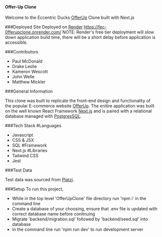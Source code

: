 

#### Offer-Up Clone

Welcome to the Eccentric Ducks [OfferUp](https://offerup.com/) Clone built with Next.js

###Deployed Site 
  Deployed on [Render](https://render.com/)
  https://fec-0fferupclone.onrender.com/
  NOTE: Render's free tier deployment will slow down application build time, there will be a short delay before application is accessible. 

###Contributors 
* Paul McDonald 
* Drake Leslie
* Kameron Wescott 
* John Welle 
* Matthew Mickler

###General Information 

This clone was built to replicate the front-end design and functionality of the popular E-commerce website [OfferUp](https://offerup.com/). The enitire application was built on the well known React Framework [Next.js](https://nextjs.org/learn/foundations/about-nextjs/what-is-nextjs) and is paired with a relational database managed with [PostgresSQL](https://www.postgresql.org/). 

###Tech Stack 
#Languages 
* Javascript
* CSS & JSX
* SQL
#Framework
* Next.js
#Libraries
* Tailwind CSS 
* Jest 

###Test Data 

Test data was sourced from [Platzi](https://fakeapi.platzi.com/). 

###Setup
To run this project, 
* While in the top level 'OfferUpClone' file directory run 'npm i' in the command line
* Create a database of your choosing, ensure that .env file is updated with correct database name before conitnuing
* Migrate 'backend/migration.sql' followed by 'backend/seed.sql' into database
* In the command line run 'npm run dev' to run development server


 
